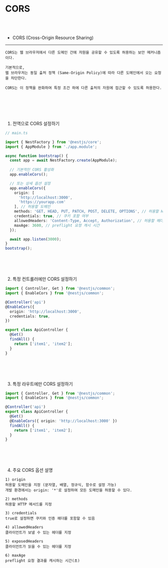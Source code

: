 # CORS

<br />
<br />

* CORS (Cross-Origin Resource Sharing)
---

```
CORS는 웹 브라우저에서 다른 도메인 간에 자원을 공유할 수 있도록 허용하는 보안 메커니즘이다.

기본적으로,
웹 브라우저는 동일 출처 정책 (Same-Origin Policy)에 따라 다른 도메인에서 오는 요청을 차단한다.

CORS는 이 정책을 완화하여 특정 조건 하에 다른 출처의 자원에 접근할 수 있도록 허용한다.
```

<br />
<br />
<br />
<br />

1. 전역으로 CORS 설정하기

```ts
// main.ts

import { NestFactory } from '@nestjs/core';
import { AppModule } from './app.module';

async function bootstrap() {
  const app = await NestFactory.create(AppModule);
  
  // 기본적인 CORS 활성화
  app.enableCors();

  // 또는 상세 옵션 설정
  app.enableCors({
    origin: [
      'http://localhost:3000',
      'https://yourapp.com'
    ], // 허용할 도메인
    methods: 'GET, HEAD, PUT, PATCH, POST, DELETE, OPTIONS', // 허용할 HTTP 메서드
    credentials: true, // 쿠키 포함 여부
    allowedHeaders: 'Content-Type, Accept, Authorization', // 허용할 헤더
    maxAge: 3600, // preflight 요청 캐시 시간
  });

  await app.listen(3000);
}
bootstrap();
```

<br />
<br />
<br />

2. 특정 컨트롤러에만 CORS 설정하기

```ts
import { Controller, Get } from '@nestjs/common';
import { EnableCors } from '@nestjs/common';

@Controller('api')
@EnableCors({
  origin: 'http://localhost:3000',
  credentials: true,
})

export class ApiController {
  @Get()
  findAll() {
    return ['item1', 'item2'];
  }
}
```

<br />
<br />
<br />

3. 특정 라우트에만 CORS 설정하기

```ts
import { Controller, Get } from '@nestjs/common';
import { EnableCors } from '@nestjs/common';

@Controller('api')
export class ApiController {
  @Get()
  @EnableCors({ origin: 'http://localhost:3000' })
  findAll() {
    return ['item1', 'item2'];
  }
}
```

<br />
<br />
<br />

4. 주요 CORS 옵션 설명

```
1) origin
허용할 도메인을 지정 (문자열, 배열, 정규식, 함수로 설정 가능)
개발 환경에서는 origin: '*'로 설정하여 모든 도메인을 허용할 수 있다.

2) methods
허용할 HTTP 메서드를 지정

3) credentials
true로 설정하면 쿠키와 인증 헤더를 포함할 수 있음

4) allowedHeaders
클라이언트가 보낼 수 있는 헤더를 지정

5) exposedHeaders
클라이언트가 읽을 수 있는 헤더를 지정

6) maxAge
preflight 요청 결과를 캐시하는 시간(초)
```
